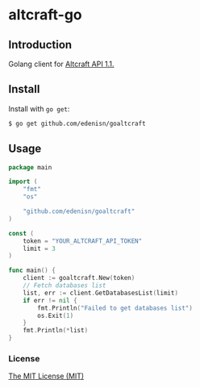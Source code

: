 # altcraft-go

## Introduction
Golang client for [Altcraft API 1.1.](https://docs.altcraft.com/pages/viewpage.action?pageId=2195459)

## Install
Install with `go get`:

```bash
$ go get github.com/edenisn/goaltcraft
```

## Usage
```go
package main

import (
	"fmt"
	"os"

	"github.com/edenisn/goaltcraft"
)

const (
	token = "YOUR_ALTCRAFT_API_TOKEN"
	limit = 3
)

func main() {
	client := goaltcraft.New(token)
	// Fetch databases list
	list, err := client.GetDatabasesList(limit)
	if err != nil {
		fmt.Println("Failed to get databases list")
		os.Exit(1)
	}
	fmt.Println(*list)
}
```

### License
[The MIT License (MIT)](LICENSE)
